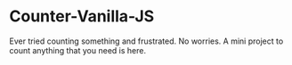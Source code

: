 # Counter-Vanilla-JS
Ever tried counting something and frustrated. No worries. A mini project to count anything that you need is here.
